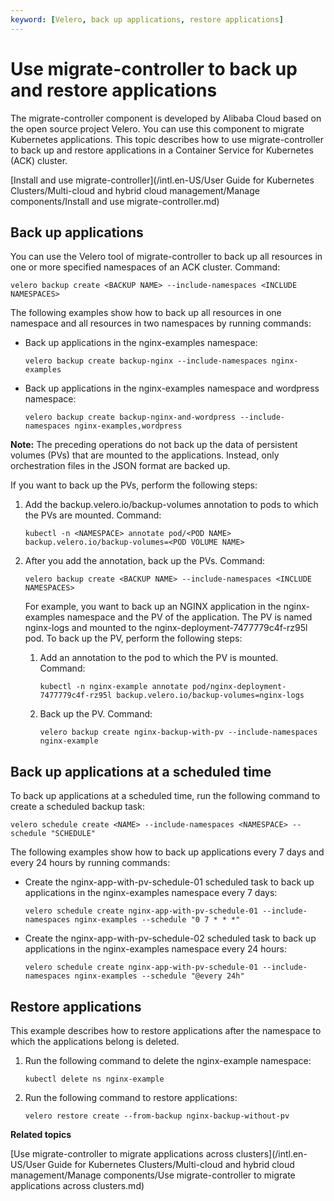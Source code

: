 ```yaml
---
keyword: [Velero, back up applications, restore applications]
---
```


# Use migrate-controller to back up and restore applications

The migrate-controller component is developed by Alibaba Cloud based on the open source project Velero. You can use this component to migrate Kubernetes applications. This topic describes how to use migrate-controller to back up and restore applications in a Container Service for Kubernetes \(ACK\) cluster.

[Install and use migrate-controller](/intl.en-US/User Guide for Kubernetes Clusters/Multi-cloud and hybrid cloud management/Manage components/Install and use migrate-controller.md)

## Back up applications

You can use the Velero tool of migrate-controller to back up all resources in one or more specified namespaces of an ACK cluster. Command:

```
velero backup create <BACKUP NAME> --include-namespaces <INCLUDE NAMESPACES>
```

The following examples show how to back up all resources in one namespace and all resources in two namespaces by running commands:

-   Back up applications in the nginx-examples namespace:

    ```
    velero backup create backup-nginx --include-namespaces nginx-examples
    ```

-   Back up applications in the nginx-examples namespace and wordpress namespace:

    ```
    velero backup create backup-nginx-and-wordpress --include-namespaces nginx-examples,wordpress
    ```


**Note:** The preceding operations do not back up the data of persistent volumes \(PVs\) that are mounted to the applications. Instead, only orchestration files in the JSON format are backed up.

If you want to back up the PVs, perform the following steps:

1.  Add the backup.velero.io/backup-volumes annotation to pods to which the PVs are mounted. Command:

    ```
    kubectl -n <NAMESPACE> annotate pod/<POD NAME> backup.velero.io/backup-volumes=<POD VOLUME NAME>
    ```

2.  After you add the annotation, back up the PVs. Command:

    ```
    velero backup create <BACKUP NAME> --include-namespaces <INCLUDE NAMESPACES>
    ```

    For example, you want to back up an NGINX application in the nginx-examples namespace and the PV of the application. The PV is named nginx-logs and mounted to the nginx-deployment-7477779c4f-rz95l pod. To back up the PV, perform the following steps:

    1.  Add an annotation to the pod to which the PV is mounted. Command:

        ```
        kubectl -n nginx-example annotate pod/nginx-deployment-7477779c4f-rz95l backup.velero.io/backup-volumes=nginx-logs
        ```

    2.  Back up the PV. Command:

        ```
        velero backup create nginx-backup-with-pv --include-namespaces nginx-example
        ```


## Back up applications at a scheduled time

To back up applications at a scheduled time, run the following command to create a scheduled backup task:

```
velero schedule create <NAME> --include-namespaces <NAMESPACE> --schedule "SCHEDULE"
```

The following examples show how to back up applications every 7 days and every 24 hours by running commands:

-   Create the nginx-app-with-pv-schedule-01 scheduled task to back up applications in the nginx-examples namespace every 7 days:

    ```
    velero schedule create nginx-app-with-pv-schedule-01 --include-namespaces nginx-examples --schedule "0 7 * * *"
    ```

-   Create the nginx-app-with-pv-schedule-02 scheduled task to back up applications in the nginx-examples namespace every 24 hours:

    ```
    velero schedule create nginx-app-with-pv-schedule-01 --include-namespaces nginx-examples --schedule "@every 24h"
    ```


## Restore applications

This example describes how to restore applications after the namespace to which the applications belong is deleted.

1.  Run the following command to delete the nginx-example namespace:

    ```
    kubectl delete ns nginx-example
    ```

2.  Run the following command to restore applications:

    ```
    velero restore create --from-backup nginx-backup-without-pv
    ```


**Related topics**  


[Use migrate-controller to migrate applications across clusters](/intl.en-US/User Guide for Kubernetes Clusters/Multi-cloud and hybrid cloud management/Manage components/Use migrate-controller to migrate applications across clusters.md)

